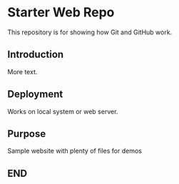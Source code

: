 # Starter Web Repo

This repository is for showing how Git and GitHub work.

## Introduction

More text.

## Deployment

Works on local system or web server.

## Purpose

Sample website with plenty of files for demos

## END
